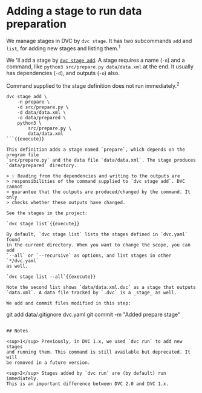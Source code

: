 # Adding a stage to run data preparation

We manage stages in DVC by `dvc stage`. It has two subcommands `add` and
`list`, for adding new stages and listing them.<sup>1</sup>

We 'll add a stage by [`dvc stage add`][stageadd]. A stage requires a name
(`-n`) and a command, like `python3 src/prepare.py data/data.xml` at the end.
It usually has dependencies (`-d`), and outputs (`-o`) also.

[stageadd]: https://dvc.org/doc/command-reference/stage/add

Command supplied to the stage definition does not run immediately.<sup>2</sup>

```
dvc stage add \
    -n prepare \
    -d src/prepare.py \
    -d data/data.xml \
    -o data/prepared \
    python3 \
        src/prepare.py \
        data/data.xml
```{{execute}}

This definition adds a stage named `prepare`, which depends on the program file
`src/prepare.py` and the data file `data/data.xml`. The stage produces
`data/prepared` directory. 

> 💡 Reading from the dependencies and writing to the outputs are
> responsibilities of the command supplied to `dvc stage add`. DVC cannot
> guarantee that the outputs are produced/changed by the command. It only
> checks whether these outputs have changed. 

See the stages in the project:

`dvc stage list`{{execute}}

By default, `dvc stage list` lists the stages defined in `dvc.yaml` found
in the current directory. When you want to change the scope, you can add
`--all` or `--recursive` as options, and list stages in other `*/dvc.yaml`
as well. 

`dvc stage list --all`{{execute}}

Note the second list shows `data/data.xml.dvc` as a stage that outputs
`data.xml`. A data file tracked by `.dvc` is a _stage_ as well.

We add and commit files modified in this step:

```
git add data/.gitignore dvc.yaml 
git commit -m "Added prepare stage"
```{{execute}}

## Notes

<sup>1</sup> Previously, in DVC 1.x, we used `dvc run` to add new stages
and running them. This command is still available but deprecated. It will
be removed in a future version. 

<sup>2</sup> Stages added by `dvc run` are (by default) run immediately.
This is an important difference between DVC 2.0 and DVC 1.x.
